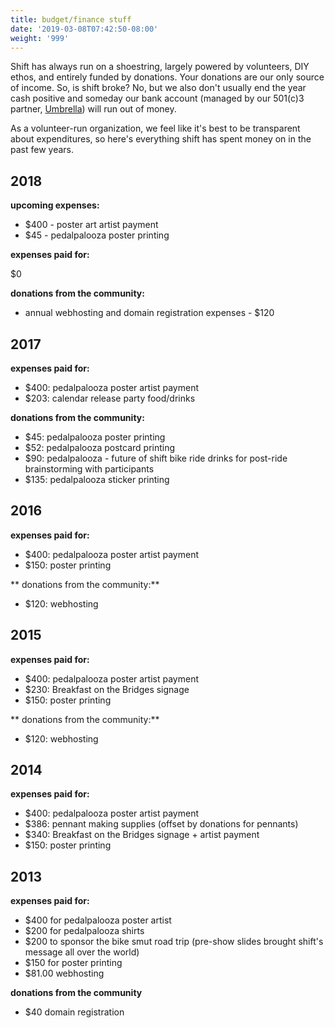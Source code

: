 ```yaml
---
title: budget/finance stuff
date: '2019-03-08T07:42:50-08:00'
weight: '999'
---
```

Shift has always run on a shoestring, largely powered by volunteers, DIY ethos, and entirely funded by donations.  Your donations are our only source of income.  So, is shift broke?  No, but we also don't usually end the year cash positive and someday our bank account (managed by our 501(c)3 partner, [Umbrella](https://www.umbrellapdx.org/)) will run out of money.

As a volunteer-run organization, we feel like it's best to be transparent about expenditures, so here's everything shift has spent money on in the past few years.

## 2018

**upcoming expenses:**

- $400 - poster art artist payment
- $45 - pedalpalooza poster printing

**expenses paid for:**

$0

**donations from the community:**

- annual webhosting and domain registration expenses - $120


## 2017

**expenses paid for:**

- $400: pedalpalooza poster artist payment
- $203: calendar release party food/drinks

**donations from the community:**

- $45: pedalpalooza poster printing
- $52: pedalpalooza postcard printing
- $90: pedalpalooza - future of shift bike ride drinks for post-ride brainstorming with participants
- $135: pedalpalooza sticker printing

## 2016

**expenses paid for:**
- $400: pedalpalooza poster artist payment
- $150: poster printing

** donations from the community:**
- $120: webhosting

## 2015

**expenses paid for:**
- $400: pedalpalooza poster artist payment
- $230: Breakfast on the Bridges signage
- $150: poster printing

** donations from the community:**

- $120: webhosting

## 2014

**expenses paid for:**
- $400: pedalpalooza poster artist payment
- $386: pennant making supplies (offset by donations for pennants)
- $340: Breakfast on the Bridges signage + artist payment
- $150: poster printing

## 2013

**expenses paid for:**

- $400 for pedalpalooza poster artist
- $200 for pedalpalooza shirts
- $200 to sponsor the bike smut road trip (pre-show slides brought shift's message all over the world)
- $150 for poster printing
- $81.00 webhosting

**donations from the community**

- $40 domain registration
